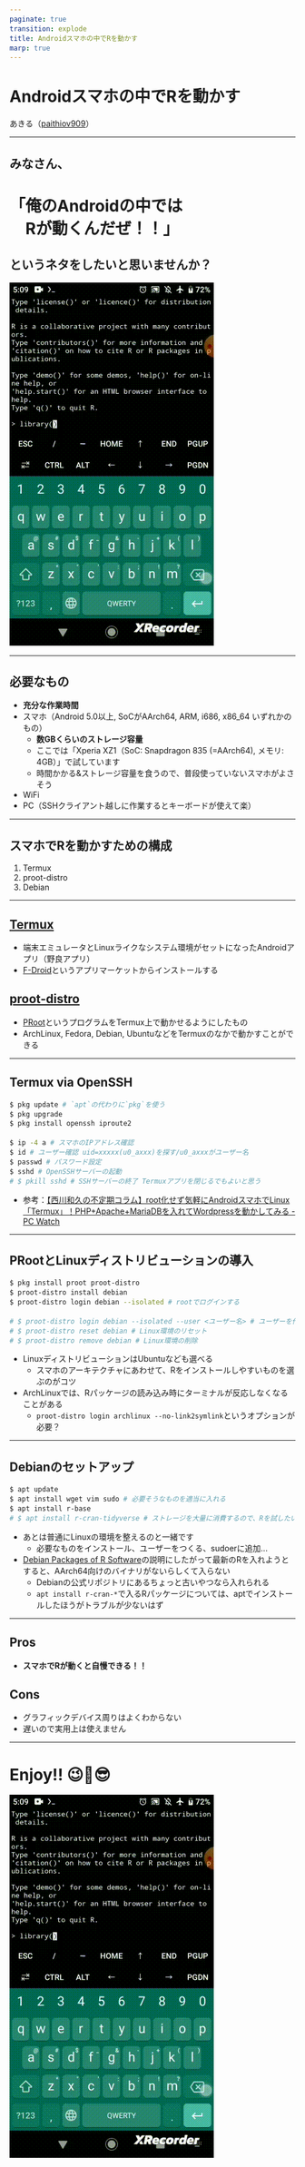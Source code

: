 ```yaml
---
paginate: true
transition: explode
title: Androidスマホの中でRを動かす
marp: true
---
```


# Androidスマホの中でRを動かす

あきる（[paithiov909](https://github.com/paithiov909)）

---

## みなさん、

# **「俺のAndroidの中では<br />　Rが動くんだぜ！！」**

## というネタをしたいと思いませんか？

![bg right:33%](figure/demo.gif)

---

## 必要なもの

* **充分な作業時間**
* スマホ（Android 5.0以上, SoCがAArch64, ARM, i686, x86_64 いずれかのもの）
  * **数GBくらいのストレージ容量**
  * ここでは「Xperia XZ1（SoC: Snapdragon 835 (=AArch64), メモリ: 4GB）」で試しています
  * 時間かかる&ストレージ容量を食うので、普段使っていないスマホがよさそう
* WiFi
* PC（SSHクライアント越しに作業するとキーボードが使えて楽）

---

## スマホでRを動かすための構成

1. Termux
2. proot-distro
3. Debian

---

## [Termux](https://termux.dev/en/)

* 端末エミュレータとLinuxライクなシステム環境がセットになったAndroidアプリ（野良アプリ）
* [F-Droid](https://f-droid.org/)というアプリマーケットからインストールする

## [proot-distro](https://github.com/termux/proot-distro)

* [PRoot](https://github.com/proot-me/PRoot/)というプログラムをTermux上で動かせるようにしたもの
* ArchLinux, Fedora, Debian, UbuntuなどをTermuxのなかで動かすことができる

---

## Termux via OpenSSH

```sh
$ pkg update # `apt`の代わりに`pkg`を使う
$ pkg upgrade
$ pkg install openssh iproute2

$ ip -4 a # スマホのIPアドレス確認
$ id # ユーザー確認 uid=xxxxx(u0_axxx)を探す/u0_axxxがユーザー名
$ passwd # パスワード設定
$ sshd # OpenSSHサーバーの起動
# $ pkill sshd # SSHサーバーの終了 Termuxアプリを閉じるでもよいと思う
```
* 参考：[【西川和久の不定期コラム】root化せず気軽にAndroidスマホでLinux「Termux」！PHP+Apache+MariaDBを入れてWordpressを動かしてみる - PC Watch](https://pc.watch.impress.co.jp/docs/column/nishikawa/1409411.html)

---

## PRootとLinuxディストリビューションの導入

```sh
$ pkg install proot proot-distro
$ proot-distro install debian
$ proot-distro login debian --isolated # rootでログインする

# $ proot-distro login debian --isolated --user <ユーザー名> # ユーザーを作ってからはこっち
# $ proot-distro reset debian # Linux環境のリセット
# $ proot-distro remove debian # Linux環境の削除
```

* LinuxディストリビューションはUbuntuなども選べる
  * スマホのアーキテクチャにあわせて、Rをインストールしやすいものを選ぶのがコツ
* ArchLinuxでは、Rパッケージの読み込み時にターミナルが反応しなくなることがある
  * `proot-distro login archlinux --no-link2symlink`というオプションが必要？

---

## Debianのセットアップ

```sh
$ apt update
$ apt install wget vim sudo # 必要そうなものを適当に入れる
$ apt install r-base
# $ apt install r-cran-tidyverse # ストレージを大量に消費するので、Rを試したいだけなら不要
```

* あとは普通にLinuxの環境を整えるのと一緒です
  * 必要なものをインストール、ユーザーをつくる、sudoerに追加...
* [Debian Packages of R Software](https://cran.r-project.org/bin/linux/debian/#supported-branches)の説明にしたがって最新のRを入れようとすると、AArch64向けのバイナリがないらしくて入らない
  * Debianの公式リポジトリにあるちょっと古いやつなら入れられる
  * `apt install r-cran-*`で入るRパッケージについては、aptでインストールしたほうがトラブルが少ないはず

---

## Pros

* **スマホでRが動くと自慢できる！！**

## Cons

* グラフィックデバイス周りはよくわからない
* 遅いので実用上は使えません

---

# **Enjoy!!** 😉🥰😎

![bg blur:8px](figure/demo.gif)
